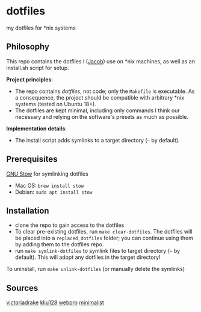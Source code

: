 # dotfiles
my dotfiles for *nix systems

## Philosophy
This repo contains the dotfiles I ([Jacob](https://vatsj.github.io/)) use on *nix machines, as well as an install.sh script for setup.

**Project principles**:
- The repo contains *dotfiles*, not code; only the `Makefile` is executable. As a consequence, the project should be compatible with arbitrary *nix systems (tested on Ubuntu 18+).
- The dotfiles are kept minimal, including only commands I think our necessary and relying on the software's presets as much as possible.

**Implementation details**:
- The install script adds symlinks to a target directory (`~` by default).

## Prerequisites

[GNU Stow](https://www.gnu.org/software/stow/) for symlinking dotfiles
- Mac OS: `brew install stow`
- Debian: `sudo apt install stow`

## Installation
- clone the repo to gain access to the dotfiles
- To clear pre-existing dotfiles, run `make clear-dotfiles`. The dotfiles will be placed into a `replaced_dotfiles` folder; you can continue using them by adding them to the dotfiles repo.
- run `make symlink-dotfiles` to symlink files to target directory (`~` by default). This will adopt any dotfiles in the target directory!

To uninstall, run `make unlink-dotfiles` (or manually delete the symlinks)

## Sources
[victoriadrake](https://github.com/victoriadrake/dotfiles/tree/ubuntu-20.04)
[kliu128](https://github.com/kliu128/dotfiles)
[webpro](https://github.com/webpro/dotfiles)
[minimalist](https://github.com/j7k6/dotfiles)
